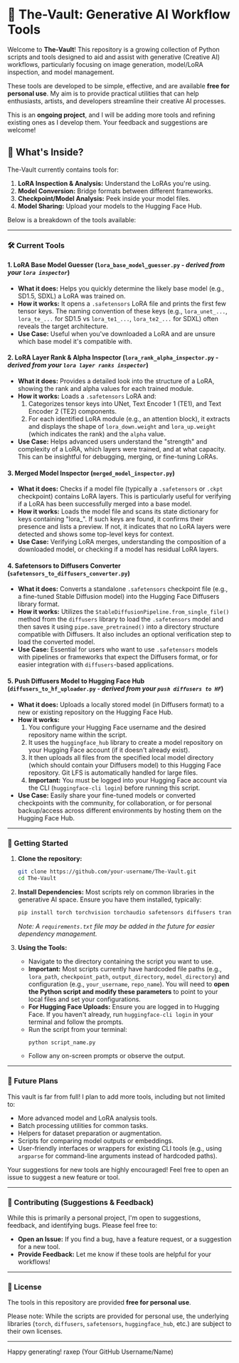 # 🏦 The-Vault: Generative AI Workflow Tools

Welcome to **The-Vault**! This repository is a growing collection of Python scripts and tools designed to aid and assist with generative (Creative AI) workflows, particularly focusing on image generation, model/LoRA inspection, and model management.

These tools are developed to be simple, effective, and are available **free for personal use**. My aim is to provide practical utilities that can help enthusiasts, artists, and developers streamline their creative AI processes.

This is an **ongoing project**, and I will be adding more tools and refining existing ones as I develop them. Your feedback and suggestions are welcome!

## 🌟 What's Inside?

The-Vault currently contains tools for:

1.  **LoRA Inspection & Analysis:** Understand the LoRAs you're using.
2.  **Model Conversion:** Bridge formats between different frameworks.
3.  **Checkpoint/Model Analysis:** Peek inside your model files.
4.  **Model Sharing:** Upload your models to the Hugging Face Hub.

Below is a breakdown of the tools available:

---

### 🛠️ Current Tools

#### 1. LoRA Base Model Guesser (`lora_base_model_guesser.py` - *derived from your `lora inspector`*)
   *   **What it does:** Helps you quickly determine the likely base model (e.g., SD1.5, SDXL) a LoRA was trained on.
   *   **How it works:** It opens a `.safetensors` LoRA file and prints the first few tensor keys. The naming convention of these keys (e.g., `lora_unet_...`, `lora_te_...` for SD1.5 vs `lora_te1_...`, `lora_te2_...` for SDXL) often reveals the target architecture.
   *   **Use Case:** Useful when you've downloaded a LoRA and are unsure which base model it's compatible with.

#### 2. LoRA Layer Rank & Alpha Inspector (`lora_rank_alpha_inspector.py` - *derived from your `lora layer ranks inspector`*)
   *   **What it does:** Provides a detailed look into the structure of a LoRA, showing the rank and alpha values for each trained module.
   *   **How it works:** Loads a `.safetensors` LoRA and:
        1.  Categorizes tensor keys into UNet, Text Encoder 1 (TE1), and Text Encoder 2 (TE2) components.
        2.  For each identified LoRA module (e.g., an attention block), it extracts and displays the shape of `lora_down.weight` and `lora_up.weight` (which indicates the rank) and the `alpha` value.
   *   **Use Case:** Helps advanced users understand the "strength" and complexity of a LoRA, which layers were trained, and at what capacity. This can be insightful for debugging, merging, or fine-tuning LoRAs.

#### 3. Merged Model Inspector (`merged_model_inspector.py`)
   *   **What it does:** Checks if a model file (typically a `.safetensors` or `.ckpt` checkpoint) contains LoRA layers. This is particularly useful for verifying if a LoRA has been successfully merged into a base model.
   *   **How it works:** Loads the model file and scans its state dictionary for keys containing "lora_". If such keys are found, it confirms their presence and lists a preview. If not, it indicates that no LoRA layers were detected and shows some top-level keys for context.
   *   **Use Case:** Verifying LoRA merges, understanding the composition of a downloaded model, or checking if a model has residual LoRA layers.

#### 4. Safetensors to Diffusers Converter (`safetensors_to_diffusers_converter.py`)
   *   **What it does:** Converts a standalone `.safetensors` checkpoint file (e.g., a fine-tuned Stable Diffusion model) into the Hugging Face Diffusers library format.
   *   **How it works:** Utilizes the `StableDiffusionPipeline.from_single_file()` method from the `diffusers` library to load the `.safetensors` model and then saves it using `pipe.save_pretrained()` into a directory structure compatible with Diffusers. It also includes an optional verification step to load the converted model.
   *   **Use Case:** Essential for users who want to use `.safetensors` models with pipelines or frameworks that expect the Diffusers format, or for easier integration with `diffusers`-based applications.

#### 5. Push Diffusers Model to Hugging Face Hub (`diffusers_to_hf_uploader.py` - *derived from your `push diffusers to HF`*)
   *   **What it does:** Uploads a locally stored model (in Diffusers format) to a new or existing repository on the Hugging Face Hub.
   *   **How it works:**
        1.  You configure your Hugging Face username and the desired repository name within the script.
        2.  It uses the `huggingface_hub` library to create a model repository on your Hugging Face account (if it doesn't already exist).
        3.  It then uploads all files from the specified local model directory (which should contain your Diffusers model) to this Hugging Face repository. Git LFS is automatically handled for large files.
        4.  **Important:** You must be logged into your Hugging Face account via the CLI (`huggingface-cli login`) before running this script.
   *   **Use Case:** Easily share your fine-tuned models or converted checkpoints with the community, for collaboration, or for personal backup/access across different environments by hosting them on the Hugging Face Hub.

---

### 🚀 Getting Started

1.  **Clone the repository:**
    ```bash
    git clone https://github.com/your-username/The-Vault.git
    cd The-Vault
    ```
2.  **Install Dependencies:**
    Most scripts rely on common libraries in the generative AI space. Ensure you have them installed, typically:
    ```bash
    pip install torch torchvision torchaudio safetensors diffusers transformers accelerate huggingface_hub
    ```
    *Note: A `requirements.txt` file may be added in the future for easier dependency management.*

3.  **Using the Tools:**
    *   Navigate to the directory containing the script you want to use.
    *   **Important:** Most scripts currently have hardcoded file paths (e.g., `lora_path`, `checkpoint_path`, `output_directory`, `model_directory`) and configuration (e.g., `your_username`, `repo_name`). You will need to **open the Python script and modify these parameters** to point to your local files and set your configurations.
    *   **For Hugging Face Uploads:** Ensure you are logged in to Hugging Face. If you haven't already, run `huggingface-cli login` in your terminal and follow the prompts.
    *   Run the script from your terminal:
        ```bash
        python script_name.py
        ```
    *   Follow any on-screen prompts or observe the output.

---

### 🔮 Future Plans

This vault is far from full! I plan to add more tools, including but not limited to:

*   More advanced model and LoRA analysis tools.
*   Batch processing utilities for common tasks.
*   Helpers for dataset preparation or augmentation.
*   Scripts for comparing model outputs or embeddings.
*   User-friendly interfaces or wrappers for existing CLI tools (e.g., using `argparse` for command-line arguments instead of hardcoded paths).

Your suggestions for new tools are highly encouraged! Feel free to open an issue to suggest a new feature or tool.

---

### 🤝 Contributing (Suggestions & Feedback)

While this is primarily a personal project, I'm open to suggestions, feedback, and identifying bugs. Please feel free to:

*   **Open an Issue:** If you find a bug, have a feature request, or a suggestion for a new tool.
*   **Provide Feedback:** Let me know if these tools are helpful for your workflows!

---

### 📜 License

The tools in this repository are provided **free for personal use**.

Please note: While the scripts are provided for personal use, the underlying libraries (`torch`, `diffusers`, `safetensors`, `huggingface_hub`, etc.) are subject to their own licenses.

---

Happy generating!
raxep (Your GitHub Username/Name)
